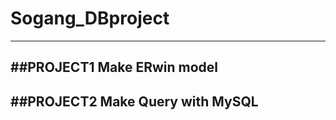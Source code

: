 # Sogang_DBproject
----------------------------------------
##PROJECT1 Make ERwin model
----------------------------------------
##PROJECT2 Make Query with MySQL
----------------------------------------
